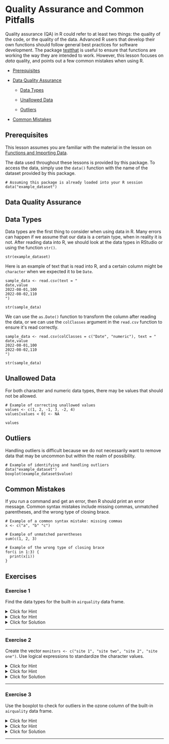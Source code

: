 # Quality Assurance and Common Pitfalls 

Quality assurance (QA) in R could refer to at least two things: the quality of the code, or the quality of the data. Advanced R users that develop their own functions should follow general best practices for software development. The package [testthat](https://testthat.r-lib.org/) is useful to ensure that functions are working the way they are intended to work. However, this lesson focuses on _data_ quality, and points out a few common mistakes when using R.
 

- [Prerequisites](#prerequisites)

- [Data Quality Assurance](#data-quality-assurance)
  - [Data Types](#data-types)

  - [Unallowed Data](#unallowed-data)

  - [Outliers](#outliers)

- [Common Mistakes](#common-mistakes)

## Prerequisites

This lesson assumes you are familiar with the material in the lesson on [Functions and Importing Data](../2-Functions-and-Importing-Data/readme.md).

The data used throughout these lessons is provided by this package. To access the data, simply use the `data()` function with the name of the dataset provided by this package.


```{r ex-eepns-1, eval = TRUE, exercise = TRUE, exercise.eval = FALSE, exercise.cap = 'Load Example Data Frame'}
# Assuming this package is already loaded into your R session
data("example_dataset")

```

## Data Quality Assurance

## Data Types

Data types are the first thing to consider when using data in R. Many errors can happen if we assume that our data is a certain type, when in reality it is not. After reading data into R, we should look at the data types in RStudio or using the function `str()`.


```{r ex-uGfyE-1, eval = TRUE, exercise = TRUE, exercise.eval = FALSE, exercise.cap = 'Inspect Example Dataset Data Types'}
str(example_dataset)

```

Here is an example of text that is read into R, and a certain column might be `character` when we expected it to be `Date`.


```{r ex-pYBYE-2, eval = TRUE, exercise = TRUE, exercise.eval = FALSE, exercise.cap = 'Check Data Types'}
sample_data <- read.csv(text = "
date,value
2022-08-01,100
2022-08-02,110
")

str(sample_data)

```

We can use the `as.Date()` function to transform the column after reading the data, or we can use the `colClasses` argument in the `read.csv` function to ensure it's read correctly.


```{r ex-jeoAo-3, eval = TRUE, exercise = TRUE, exercise.eval = FALSE, exercise.cap = 'Correcting Data Types with colClasses'}
sample_data <- read.csv(colClasses = c("Date", "numeric"), text = "
date,value
2022-08-01,100
2022-08-02,110
")

str(sample_data)

```

## Unallowed Data

For both character and numeric data types, there may be values that should not be allowed.


```{r ex-IvYci-1, eval = TRUE, exercise = TRUE, exercise.eval = FALSE, exercise.cap = 'Identify and Correct Unallowed Data'}
# Example of correcting unallowed values
values <- c(1, 2, -1, 3, -2, 4)
values[values < 0] <- NA

values

```

## Outliers

Handling outliers is difficult because we do not necessarily want to remove data that may be uncommon but within the realm of possibility.


```{r ex-Q1tvb-1, eval = TRUE, exercise = TRUE, exercise.eval = FALSE, exercise.cap = 'Identify and Handle Outliers'}
# Example of identifying and handling outliers
data("example_dataset")
boxplot(example_dataset$value)

```

## Common Mistakes

If you run a command and get an error, then R should print an error message. Common syntax mistakes include missing commas, unmatched parentheses, and the wrong type of closing brace.


```{r ex-ps7vH-1, eval = TRUE, exercise = TRUE, exercise.eval = FALSE, exercise.cap = 'Examples of Common Syntax Mistakes'}
# Example of a common syntax mistake: missing commas
x <- c("a", "b" "c")

# Example of unmatched parentheses
sum(c(1, 2, 3)

# Example of the wrong type of closing brace
for(i in 1:3) {
  print(x[i))
}

```


## Exercises


### Exercise 1

Find the data types for the built-in `airquality` data frame.

<details><summary>Click for Hint</summary>

> # Use the `data()` function to load built-in datasets in R.

</details>

<details><summary>Click for Hint</summary>

> # After loading, use the `str()` function to see the structure of the data frame, which includes data types of each column.

</details>

<details><summary>Click for Solution</summary>

#### Solution

To understand the structure and data types of the `airquality` data frame, we first load it using `data("airquality")` and then use `str(airquality)`. This command displays the data types for each column, helping us understand the dataset's structure.


```r
data("airquality")

str(airquality)

```

</details>

---


### Exercise 2

Create the vector `monitors <- c("site 1", "site two", "site 2", "site one")`. Use logical expressions to standardize the character values.

<details><summary>Click for Hint</summary>

> # Start by creating the vector with `c()`. Then, use logical indexing to identify and replace values.

</details>

<details><summary>Click for Hint</summary>

> # To standardize, identify each unique format and decide on a standard form. Use logical expressions like `monitors[monitors == "site one"] <- "site 1"` to make replacements.

</details>

<details><summary>Click for Solution</summary>

#### Solution

The goal is to standardize the naming convention within the vector `monitors`. We achieve this by identifying non-standard names and replacing them using logical expressions combined with the assignment operator `<-`. This ensures all site names follow a consistent format, enhancing data uniformity.


```r
monitors <- c("site 1", "site two", "site 2", "site one")

monitors[monitors == "site one"] <- "site 1"

monitors[monitors == "site two"] <- "site 2"

monitors

```

</details>

---


### Exercise 3

Use the boxplot to check for outliers in the ozone column of the built-in `airquality` data frame.

<details><summary>Click for Hint</summary>

> # First, load the `airquality` data frame using `data("airquality")`.

</details>

<details><summary>Click for Hint</summary>

> # Use the `boxplot()` function and specify `airquality$Ozone` as the argument to plot the ozone column.

</details>

<details><summary>Click for Solution</summary>

#### Solution

The boxplot is a convenient tool to visualize the distribution of the `Ozone` column in the `airquality` dataset, including any outliers. By using `boxplot(airquality$Ozone)`, we generate a plot that clearly shows the central tendency, dispersion, and outliers of the ozone measurements.


```r
data("airquality")

boxplot(airquality$Ozone)
```

</details>

---



